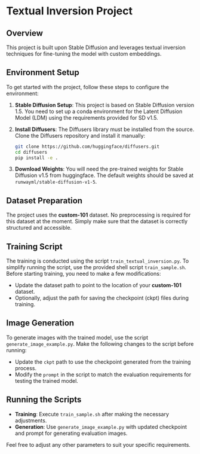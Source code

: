 # Textual Inversion Project

## Overview
This project is built upon Stable Diffusion and leverages textual inversion techniques for fine-tuning the model with custom embeddings.

## Environment Setup
To get started with the project, follow these steps to configure the environment:

1. **Stable Diffusion Setup**: This project is based on Stable Diffusion version 1.5. You need to set up a conda environment for the Latent Diffusion Model (LDM) using the requirements provided for SD v1.5.

2. **Install Diffusers**: The Diffusers library must be installed from the source. Clone the Diffusers repository and install it manually:
   ```bash
   git clone https://github.com/huggingface/diffusers.git
   cd diffusers
   pip install -e .
   ```

3. **Download Weights**: You will need the pre-trained weights for Stable Diffusion v1.5 from huggingface. The default weights should be saved at `runwayml/stable-diffusion-v1-5`.

## Dataset Preparation
The project uses the **custom-101** dataset. No preprocessing is required for this dataset at the moment. Simply make sure that the dataset is correctly structured and accessible.

## Training Script
The training is conducted using the script `train_textual_inversion.py`. To simplify running the script, use the provided shell script `train_sample.sh`. Before starting training, you need to make a few modifications:

- Update the dataset path to point to the location of your **custom-101** dataset.
- Optionally, adjust the path for saving the checkpoint (ckpt) files during training.

## Image Generation
To generate images with the trained model, use the script `generate_image_example.py`. Make the following changes to the script before running:

- Update the `ckpt` path to use the checkpoint generated from the training process.
- Modify the `prompt` in the script to match the evaluation requirements for testing the trained model.

## Running the Scripts
- **Training**: Execute `train_sample.sh` after making the necessary adjustments.
- **Generation**: Use `generate_image_example.py` with updated checkpoint and prompt for generating evaluation images.

Feel free to adjust any other parameters to suit your specific requirements.

